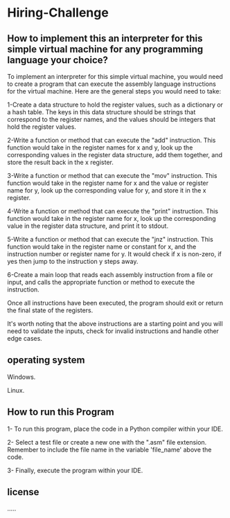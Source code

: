 # Hiring-Challenge



## How to implement this an interpreter for this simple virtual machine for any  programming language your choice?
To implement an interpreter for this simple virtual machine, you would need to create a program that can execute the assembly language instructions for the virtual machine. Here are the general steps you would need to take:

1-Create a data structure to hold the register values, such as a dictionary or a hash table. The keys in this data structure should be strings that correspond to the register names, and the values should be integers that hold the register values.

2-Write a function or method that can execute the "add" instruction. This function would take in the register names for x and y, look up the corresponding values in the register data structure, add them together, and store the result back in the x register.

3-Write a function or method that can execute the "mov" instruction. This function would take in the register name for x and the value or register name for y, look up the corresponding value for y, and store it in the x register.

4-Write a function or method that can execute the "print" instruction. This function would take in the register name for x, look up the corresponding value in the register data structure, and print it to stdout.

5-Write a function or method that can execute the "jnz" instruction. This function would take in the register name or constant for x, and the instruction number or register name for y. It would check if x is non-zero, if yes then jump to the instruction y steps away.

6-Create a main loop that reads each assembly instruction from a file or input, and calls the appropriate function or method to execute the instruction.

Once all instructions have been executed, the program should exit or return the final state of the registers.

It's worth noting that the above instructions are a starting point and you will need to validate the inputs, check for invalid instructions and handle other edge cases.


## operating system

Windows.

Linux. 

## How to run this Program

1- To run this program, place the code in a Python compiler within your IDE. 

2- Select a test file or create a new one with the ".asm" file extension. Remember to include the file name in the variable 'file_name' above the code. 

3- Finally, execute the program within your IDE.

## license
.....

